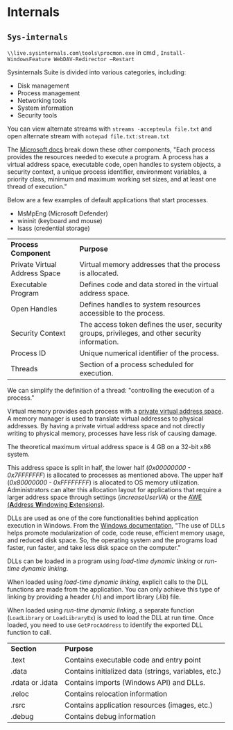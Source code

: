 # Internals
`Sys-internals`
---------------

`\\live.sysinternals.com\tools\procmon.exe` in cmd , `Install-WindowsFeature WebDAV-Redirector –Restart`

Sysinternals Suite is divided into various categories, including:

*   Disk management
*   Process management
*   Networking tools
*   System information
*   Security tools

You can view alternate streams with `streams -accepteula file.txt` and open alternate stream with `notepad file.txt:stream.txt`

The [Microsoft docs](https://docs.microsoft.com/en-us/windows/win32/procthread/about-processes-and-threads) break down these other components, "Each process provides the resources needed to execute a program. A process has a virtual address space, executable code, open handles to system objects, a security context, a unique process identifier, environment variables, a priority class, minimum and maximum working set sizes, and at least one thread of execution."

Below are a few examples of default applications that start processes.

*   MsMpEng (Microsoft Defender)
*   wininit (keyboard and mouse)
*   lsass (credential storage)

|     |     |
| --- | --- |
| **Process Component** | **Purpose** |
| Private Virtual Address Space | Virtual memory addresses that the process is allocated. |
| Executable Program | Defines code and data stored in the virtual address space. |
| Open Handles | Defines handles to system resources accessible to the process. |
| Security Context | The access token defines the user, security groups, privileges, and other security information. |
| Process ID | Unique numerical identifier of the process. |
| Threads | Section of a process scheduled for execution. |

We can simplify the definition of a thread: "controlling the execution of a process."

Virtual memory provides each process with a [private virtual address space](https://docs.microsoft.com/en-us/windows/win32/memory/virtual-address-space). A memory manager is used to translate virtual addresses to physical addresses. By having a private virtual address space and not directly writing to physical memory, processes have less risk of causing damage.

The theoretical maximum virtual address space is 4 GB on a 32-bit x86 system.

This address space is split in half, the lower half (_0x00000000 - 0x7FFFFFFF_) is allocated to processes as mentioned above. The upper half (_0x80000000 - 0xFFFFFFFF_) is allocated to OS memory utilization. Administrators can alter this allocation layout for applications that require a larger address space through settings (_increaseUserVA_) or the [AWE (**A**ddress **W**indowing **E**xtensions)](https://docs.microsoft.com/en-us/windows/win32/memory/address-windowing-extensions).

DLLs are used as one of the core functionalities behind application execution in Windows. From the [Windows documentation](https://docs.microsoft.com/en-us/troubleshoot/windows-client/deployment/dynamic-link-library#:~:text=A%20DLL%20is%20a%20library,common%20dialog%20box%20related%20functions.), "The use of DLLs helps promote modularization of code, code reuse, efficient memory usage, and reduced disk space. So, the operating system and the programs load faster, run faster, and take less disk space on the computer."

DLLs can be loaded in a program using _load-time dynamic linking_ or _run-time dynamic linking_.

When loaded using _load-time dynamic linking_, explicit calls to the DLL functions are made from the application. You can only achieve this type of linking by providing a header (_.h_) and import library (_.lib_) file.

When loaded using _run-time dynamic linking_, a separate function (`LoadLibrary` or `LoadLibraryEx`) is used to load the DLL at run time. Once loaded, you need to use `GetProcAddress` to identify the exported DLL function to call.

|     |     |
| --- | --- |
| **Section** | **Purpose** |
| .text | Contains executable code and entry point |
| .data | Contains initialized data (strings, variables, etc.) |
| .rdata or .idata | Contains imports (Windows API) and DLLs. |
| .reloc | Contains relocation information |
| .rsrc | Contains application resources (images, etc.) |
| .debug | Contains debug information |